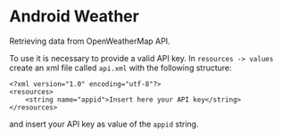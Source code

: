 # Android Weather

Retrieving data from OpenWeatherMap API. 

To use it is necessary to provide a valid API key. In `resources -> values` create an xml file called `api.xml` with the following structure: 
```
<?xml version="1.0" encoding="utf-8"?>
<resources>
    <string name="appid">Insert here your API key</string>
</resources>
```
and insert your API key as value of the `appid` string.


